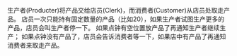 生产者(Producter)将产品交给店员(Clerk)，而消费者(Customer)从店员处取走产品。
店员一次只能持有固定数量的产品（比如20），如果生产者试图生产更多的产品，店员会叫生产者停一下。
如果点钟有空位置放产品了再通知生产者继续生产；
如果点钟没有产品了，店员会告诉消费者等一下，如果店中有产品了再通知消费者来取走产品。
